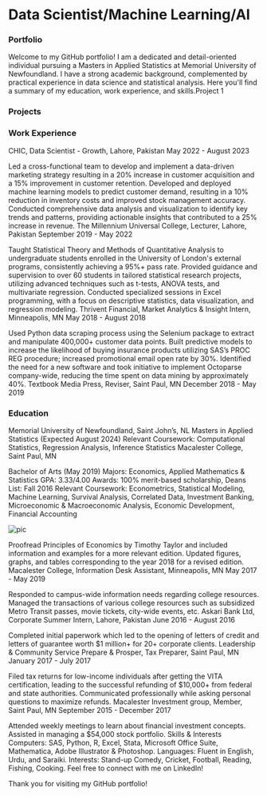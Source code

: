 # Data Scientist/Machine Learning/AI

### Portfolio
Welcome to my GitHub portfolio! I am a dedicated and detail-oriented individual pursuing a Masters in Applied Statistics at Memorial University of Newfoundland. I have a strong academic background, complemented by practical experience in data science and statistical analysis. Here you'll find a summary of my education, work experience, and skills.Project 1

### Projects







### Work Experience
CHIC, Data Scientist - Growth, Lahore, Pakistan
May 2022 - August 2023

Led a cross-functional team to develop and implement a data-driven marketing strategy resulting in a 20% increase in customer acquisition and a 15% improvement in customer retention.
Developed and deployed machine learning models to predict customer demand, resulting in a 10% reduction in inventory costs and improved stock management accuracy.
Conducted comprehensive data analysis and visualization to identify key trends and patterns, providing actionable insights that contributed to a 25% increase in revenue.
The Millennium Universal College, Lecturer, Lahore, Pakistan
September 2019 - May 2022

Taught Statistical Theory and Methods of Quantitative Analysis to undergraduate students enrolled in the University of London's external programs, consistently achieving a 95%+ pass rate.
Provided guidance and supervision to over 60 students in tailored statistical research projects, utilizing advanced techniques such as t-tests, ANOVA tests, and multivariate regression.
Conducted specialized sessions in Excel programming, with a focus on descriptive statistics, data visualization, and regression modeling.
Thrivent Financial, Market Analytics & Insight Intern, Minneapolis, MN
May 2018 - August 2018

Used Python data scraping process using the Selenium package to extract and manipulate 400,000+ customer data points.
Built predictive models to increase the likelihood of buying insurance products utilizing SAS’s PROC REG procedure; increased promotional email open rate by 30%.
Identified the need for a new software and took initiative to implement Octoparse company-wide, reducing the time spent on data mining by approximately 40%.
Textbook Media Press, Reviser, Saint Paul, MN
December 2018 - May 2019



### Education
Memorial University of Newfoundland, Saint John’s, NL
Masters in Applied Statistics (Expected August 2024)
Relevant Coursework: Computational Statistics, Regression Analysis, Inference Statistics
Macalester College, Saint Paul, MN

Bachelor of Arts (May 2019)
Majors: Economics, Applied Mathematics & Statistics
GPA: 3.33/4.00
Awards: 100% merit-based scholarship, Deans List: Fall 2016
Relevant Coursework: Econometrics, Statistical Modeling, Machine Learning, Survival Analysis, Correlated Data, Investment Banking, Microeconomic & Macroeconomic Analysis, Economic Development, Financial Accounting



![pic](/portfolio/assets/professionalpic.jpeg)

Proofread Principles of Economics by Timothy Taylor and included information and examples for a more relevant edition.
Updated figures, graphs, and tables corresponding to the year 2018 for a revised edition.
Macalester College, Information Desk Assistant, Minneapolis, MN
May 2017 - May 2019

Responded to campus-wide information needs regarding college resources.
Managed the transactions of various college resources such as subsidized Metro Transit passes, movie tickets, city-wide events, etc.
Askari Bank Ltd, Corporate Summer Intern, Lahore, Pakistan
June 2016 - August 2016

Completed initial paperwork which led to the opening of letters of credit and letters of guarantee worth $1 million+ for 20+ corporate clients.
Leadership & Community Service
Prepare & Prosper, Tax Preparer, Saint Paul, MN
January 2017 - July 2017

Filed tax returns for low-income individuals after getting the VITA certification, leading to the successful refunding of $10,000+ from federal and state authorities.
Communicated professionally while asking personal questions to maximize refunds.
Macalester Investment group, Member, Saint Paul, MN
September 2015 - December 2017

Attended weekly meetings to learn about financial investment concepts.
Assisted in managing a $54,000 stock portfolio.
Skills & Interests
Computers: SAS, Python, R, Excel, Stata, Microsoft Office Suite, Mathematica, Adobe Illustrator & Photoshop.
Languages: Fluent in English, Urdu, and Saraiki.
Interests: Stand-up Comedy, Cricket, Football, Reading, Fishing, Cooking.
Feel free to connect with me on LinkedIn!

Thank you for visiting my GitHub portfolio!
